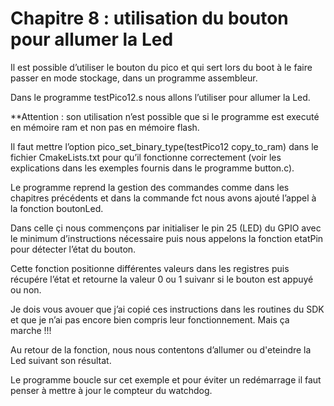 # Chapitre 8 : utilisation du bouton pour allumer la Led
Il est possible d’utiliser le bouton du pico et qui sert lors du boot à le faire passer en mode stockage, dans un programme assembleur.

Dans le programme testPico12.s nous allons l’utiliser pour allumer la Led. 

**Attention : son utilisation n’est possible que si le programme est executé en mémoire ram et non pas en mémoire flash. 

Il faut mettre l’option pico_set_binary_type(testPico12 copy_to_ram) dans le fichier CmakeLists.txt pour qu’il fonctionne correctement (voir les explications dans les exemples fournis dans le programme button.c).

Le programme reprend la gestion des commandes comme dans les chapitres précédents et dans la commande fct nous avons ajouté l’appel à la fonction boutonLed. 

Dans celle çi nous commençons par initialiser le pin 25  (LED) du GPIO avec le minimum d’instructions nécessaire puis nous appelons la fonction etatPin pour détecter l’état du bouton.

Cette fonction positionne différentes valeurs dans les registres puis récupére l’état et retourne la valeur 0 ou 1 suivanr si le bouton est appuyé ou non.

Je dois vous avouer que j’ai copié ces instructions dans les routines du SDK et que je n’ai pas encore bien compris leur fonctionnement. Mais ça marche !!!

Au retour de la fonction, nous nous contentons d’allumer ou d'eteindre la Led suivant son résultat.

Le programme boucle sur cet exemple et pour éviter un redémarrage il faut  penser à mettre à jour le compteur du watchdog.

